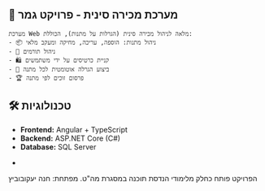 ## 🎁 מערכת מכירה סינית - פרויקט גמר
```
מערכת Web מלאה לניהול מכירה סינית (הגרלות על מתנות), הכוללת:
- 📦 ניהול מתנות: הוספה, עריכה, מחיקה ומעקב מלאי
- 👥 ניהול תורמים
- 🛍 קניית כרטיסים על ידי משתמשים
- 🎲 ביצוע הגרלה אוטומטית לכל מתנה
- 🏆 פרסום זוכים לפי מתנה
```
## 🛠 טכנולוגיות
- **Frontend:** Angular + TypeScript
- **Backend:** ASP.NET Core (C#)
- **Database:** SQL Server
- ```

הפרויקט פותח כחלק מלימודי הנדסת תוכנה במסגרת מה"ט.
מפתחת: חנה יעקובוביץ

